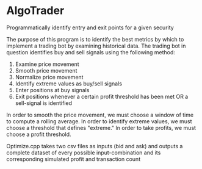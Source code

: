 # AlgoTrader
Programmatically identify entry and exit points for a given security

The purpose of this program is to identify the best metrics by which to implement a trading bot by examining historical data.
The trading bot in question identifies buy and sell signals using the following method:

1. Examine price movement
2. Smooth price movement
3. Normalize price movement
4. Identify extreme values as buy/sell signals 
5. Enter positions at buy signals
6. Exit positions whenever a certain profit threshold has been met OR a sell-signal is identified

In order to smooth the price movement, we must choose a window of time to compute a rolling average.
In order to identify extreme values, we must choose a threshold that defines "extreme."
In order to take profits, we must choose a profit threshold.

Optimize.cpp takes two csv files as inputs (bid and ask) and outputs a complete dataset of every possible input-combination and its corresponding simulated profit and transaction count

